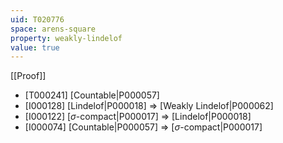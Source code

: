 ```yaml
---
uid: T020776
space: arens-square
property: weakly-lindelof
value: true
---
```

[[Proof]]

* [T000241] [Countable|P000057]
* [I000128] [Lindelof|P000018] => [Weakly Lindelof|P000062]
* [I000122] [$\sigma$-compact|P000017] => [Lindelof|P000018]
* [I000074] [Countable|P000057] => [$\sigma$-compact|P000017]

